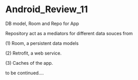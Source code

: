 # Android_Review_11
DB model, Room and Repo for App

Repository act as a mediators for different data souces from

  (1) Room, a persistent data models
  
  (2) Retrofit, a web service.
  
  (3) Caches of the app.
  

to be continued....
